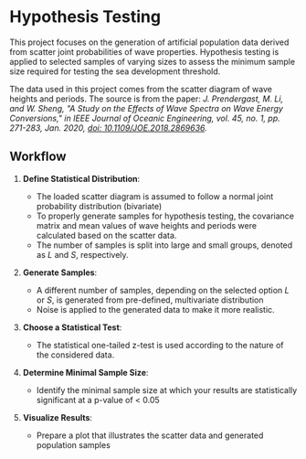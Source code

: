 # Hypothesis Testing

This project focuses on the generation of artificial population data derived from scatter joint probabilities of wave properties. Hypothesis testing is applied to selected samples of varying sizes to assess the minimum sample size required for testing the sea development threshold.

The data used in this project comes from the scatter diagram of wave heights and periods. The source is from the paper: *J. Prendergast, M. Li, and W. Sheng, "A Study on the Effects of Wave Spectra on Wave Energy Conversions," in IEEE Journal of Oceanic Engineering, vol. 45, no. 1, pp. 271-283, Jan. 2020, [doi: 10.1109/JOE.2018.2869636](https://doi.org/10.1109/JOE.2018.2869636).*

## Workflow

1. **Define Statistical Distribution**:
   - The loaded scatter diagram is assumed to follow a normal joint probability distribution (bivariate)
   - To properly generate samples for hypothesis testing, the covariance matrix and mean values of wave heights and periods were calculated based on the scatter data.
   - The number of samples is split into large and small groups, denoted as *L* and *S*, respectively.

2. **Generate Samples**:
    - A different number of samples, depending on the selected option *L* or *S*, is generated from pre-defined, multivariate distribution
    - Noise is applied to the generated data to make it more realistic.

3. **Choose a Statistical Test**:
   - The statistical one-tailed z-test is used according to the nature of the considered data.

4. **Determine Minimal Sample Size**:
   - Identify the minimal sample size at which your results are statistically significant at a p-value of < 0.05

5. **Visualize Results**:
   - Prepare a plot that illustrates the scatter data and generated population samples
